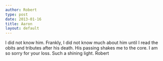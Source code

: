 ```yaml
---
author: Robert
type: post
date: 2013-01-16
title: Aaron
layout: default
---
```


I did not know him.  Frankly, I did not know much about him until I read the obits and tributes after his death.  His passing shakes me to the core.  I am so sorry for your loss.  Such a shining light.
Robert